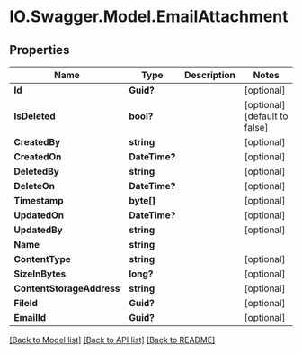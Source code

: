# IO.Swagger.Model.EmailAttachment
## Properties

Name | Type | Description | Notes
------------ | ------------- | ------------- | -------------
**Id** | **Guid?** |  | [optional] 
**IsDeleted** | **bool?** |  | [optional] [default to false]
**CreatedBy** | **string** |  | [optional] 
**CreatedOn** | **DateTime?** |  | [optional] 
**DeletedBy** | **string** |  | [optional] 
**DeleteOn** | **DateTime?** |  | [optional] 
**Timestamp** | **byte[]** |  | [optional] 
**UpdatedOn** | **DateTime?** |  | [optional] 
**UpdatedBy** | **string** |  | [optional] 
**Name** | **string** |  | 
**ContentType** | **string** |  | [optional] 
**SizeInBytes** | **long?** |  | [optional] 
**ContentStorageAddress** | **string** |  | [optional] 
**FileId** | **Guid?** |  | [optional] 
**EmailId** | **Guid?** |  | [optional] 

[[Back to Model list]](../README.md#documentation-for-models) [[Back to API list]](../README.md#documentation-for-api-endpoints) [[Back to README]](../README.md)

